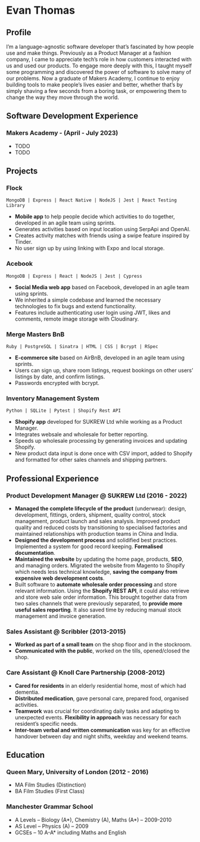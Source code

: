 # Evan Thomas

## Profile

I’m a language-agnostic software developer that’s fascinated by how people use and make things. Previously as a Product Manager at a fashion company, I came to appreciate tech’s role in how customers interacted with us and used our products. To engage more deeply with this, I taught myself some programming and discovered the power of software to solve many of our problems. Now a graduate of Makers Academy, I continue to enjoy building tools to make people’s lives easier and better, whether that’s by simply shaving a few seconds from a boring task, or empowering them to change the way they move through the world.

## Software Development Experience

### Makers Academy - (April - July 2023)

- TODO
- TODO

## Projects

### **Flock**

`MongoDB | Express | React Native | NodeJS | Jest | React Testing Library`

- **Mobile app** to help people decide which activities to do together, developed in an agile team using sprints.
- Generates activities based on input location using SerpApi and OpenAI.
- Creates activity matches with friends using a swipe feature inspired by Tinder.
- No user sign up by using linking with Expo and local storage.

### **Acebook**

`MongoDB | Express | React | NodeJS | Jest | Cypress`

- **Social Media web app** based on Facebook, developed in an agile team using sprints.
- We inherited a simple codebase and learned the necessary technologies to fix bugs and extend functionality.
- Features include authenticating user login using JWT, likes and comments, remote image storage with Cloudinary.

### **Merge Masters BnB**

`Ruby | PostgreSQL | Sinatra | HTML | CSS | Bcrypt | RSpec`

- **E-commerce site** based on AirBnB, developed in an agile team using sprints.
- Users can sign up, share room listings, request bookings on other users’ listings by date, and confirm listings.
- Passwords encrypted with bcrypt.

### **Inventory Management System**

`Python | SQLite | Pytest | Shopify Rest API`

- **Shopify app** developed for SUKREW Ltd while working as a Product Manager.
- Integrates websale and wholesale for better reporting.
- Speeds up wholesale processing by generating invoices and updating Shopify.
- New product data input is done once with CSV import, added to Shopify and formatted for other sales channels and shipping partners.

## Professional Experience

### Product Development Manager @ SUKREW Ltd (2016 - 2022)

- **Managed the complete lifecycle of the product** (underwear): design, development, fittings, orders, shipment, quality control, stock management, product launch and sales analysis. Improved product quality and reduced costs by transitioning to specialised factories and maintained relationships with production teams in China and India.
- **Designed the development process** and solidified best practices. Implemented a system for good record keeping. **Formalised documentation**.
- **Maintained the website** by updating the home page, products, **SEO**, and managing orders. Migrated the website from Magento to Shopify which needs less technical knowledge, **saving the company from expensive web development costs**.
- Built software to **automate wholesale order processing** and store relevant information. Using the **Shopify REST API**, it could also retrieve and store web sale order information. This brought together data from two sales channels that were previously separated, to **provide more useful sales reporting**. It also saved time by reducing manual stock management and invoice generation.

### Sales Assistant @ Scribbler (2013-2015)

- **Worked as part of a small team** on the shop floor and in the stockroom.
- **Communicated with the public**, worked on the tills, opened/closed the shop.

### Care Assistant @ Knoll Care Partnership (2008-2012)

- **Cared for residents** in an elderly residential home, most of which had dementia.
- **Distributed medication**, gave personal care, prepared food, organised activities.
- **Teamwork** was crucial for coordinating daily tasks and adapting to unexpected events. **Flexibility in approach** was necessary for each resident’s specific needs.
- **Inter-team verbal and written communication** was key for an effective handover between day and night shifts, weekday and weekend teams.

## Education

### Queen Mary, University of London (2012 - 2016)

- MA Film Studies (Distinction)
- BA Film Studies (First Class)

### Manchester Grammar School

- A Levels – Biology (A*), Chemistry (A), Maths (A*) – 2009-2010
- AS Level – Physics (A) – 2009
- GCSEs – 10 A-A\* including Maths and English